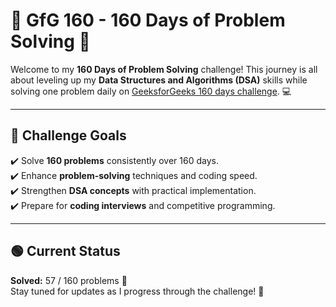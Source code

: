 # 🌟 GfG 160 - 160 Days of Problem Solving 🚀

Welcome to my **160 Days of Problem Solving** challenge! This journey is all about leveling up my **Data Structures and Algorithms (DSA)** skills while solving one problem daily on [GeeksforGeeks 160 days challenge](https://www.geeksforgeeks.org/courses/gfg-160-series?itm_source=practice&itm_medium=explore&itm_campaign=onesixty). 💻

---

## 🎯 Challenge Goals

✔️ Solve **160 problems** consistently over 160 days.  
✔️ Enhance **problem-solving** techniques and coding speed.  
✔️ Strengthen **DSA concepts** with practical implementation.  
✔️ Prepare for **coding interviews** and competitive programming.

---



## 🟢 Current Status

**Solved:** 57 / 160 problems 🎯  
Stay tuned for updates as I progress through the challenge! 🚀  
